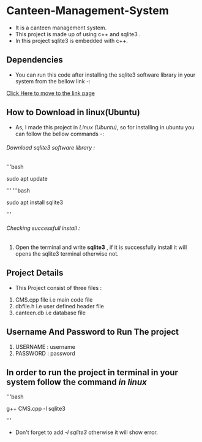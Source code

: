 # Canteen-Management-System
* It is a canteen management system. 
* This project is made up of using c++ and sqlite3 .
* In this project sqlite3 is embedded with c++.

## Dependencies
* You can run this code after installing the sqlite3 software library in your system from the bellow link -:

 [Click Here to move to the link page](https://www.sqlite.org/download.html "https://www.sqlite.org/download.html")

## How to Download in linux(Ubuntu)
* As, I made this project in *Linux (Ubuntu)*, so for installing in ubuntu you can follow the bellow commands -:

###### Download sqlite3 software library :

'''bash

 sudo apt update
 
 '''
 '''bash
 
 sudo apt install sqlite3

'''

###### Checking successfull install :

1. Open the terminal and write **sqlite3** , if it is successfully install it will opens the sqlite3 terminal otherwise not.

## Project Details
* This Project consist of three files :

1. CMS.cpp file    i.e main code file
2. dbfile.h        i.e user defined header file
3. canteen.db      i.e database file


## Username And Password to Run The project

1. USERNAME : username
2. PASSWORD : password

## In order to run the project in terminal in your system follow the command *in linux*

'''bash

 g++ CMS.cpp -l sqlite3
 
'''

* Don't forget to add *-l sqlite3* otherwise it will show error.
